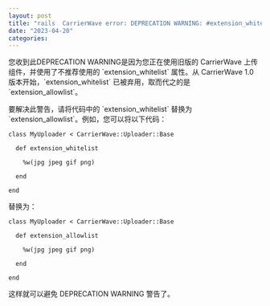 ```yaml
---
layout: post
title: "rails  CarrierWave error: DEPRECATION WARNING: #extension_whitelist is deprecated, use #extension_allowlist instead"
date: "2023-04-20"
categories: 
---
```

<p>您收到此DEPRECATION WARNING是因为您正在使用旧版的 CarrierWave 上传组件，并使用了不推荐使用的 `extension_whitelist` 属性。从 CarrierWave 1.0 版本开始，`extension_whitelist` 已被弃用，取而代之的是 `extension_allowlist`。</p>

<p>要解决此警告，请将代码中的 `extension_whitelist` 替换为 `extension_allowlist`。例如，您可以将以下代码：</p>

<pre>
<code>class MyUploader &lt; CarrierWave::Uploader::Base

&nbsp; def extension_whitelist

&nbsp;&nbsp;&nbsp; %w(jpg jpeg gif png)

&nbsp; end

end</code></pre>

<p>替换为：</p>

<pre>
<code>class MyUploader &lt; CarrierWave::Uploader::Base

&nbsp; def extension_allowlist

&nbsp;&nbsp;&nbsp; %w(jpg jpeg gif png)

&nbsp; end

end</code></pre>

<p>这样就可以避免 DEPRECATION WARNING 警告了。</p>

